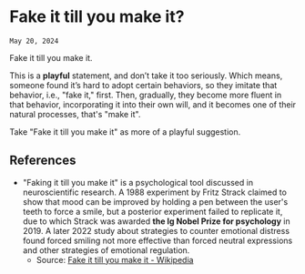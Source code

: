 # Fake it till you make it?
`May 20, 2024`

Fake it till you make it.

This is a **playful** statement, and don’t take it too seriously. Which means, someone found it’s hard to adopt certain behaviors, so they imitate that behavior, i.e., "fake it," first. Then, gradually, they become more fluent in that behavior, incorporating it into their own will, and it becomes one of their natural processes, that's "make it".

Take "Fake it till you make it" as more of a playful suggestion.

## References
- "Faking it till you make it" is a psychological tool discussed in neuroscientific research. A 1988 experiment by Fritz Strack claimed to show that mood can be improved by holding a pen between the user's teeth to force a smile, but a posterior experiment failed to replicate it, due to which Strack was awarded **the Ig Nobel Prize for psychology** in 2019. A later 2022 study about strategies to counter emotional distress found forced smiling not more effective than forced neutral expressions and other strategies of emotional regulation.
  - Source: [Fake it till you make it - Wikipedia](https://en.wikipedia.org/wiki/Fake_it_till_you_make_it)
